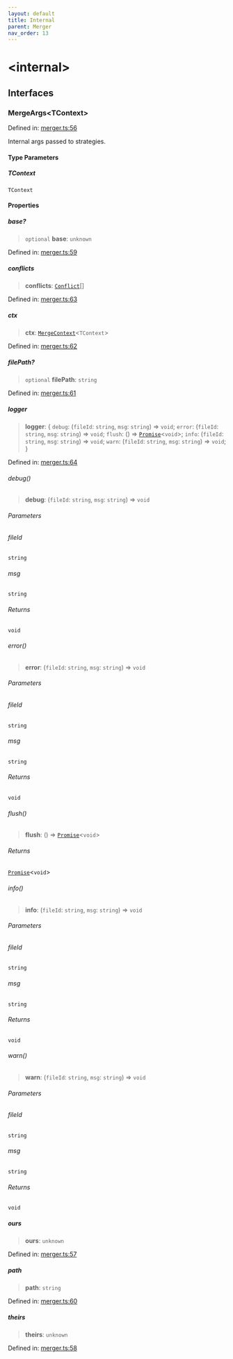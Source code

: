 ```yaml
---
layout: default
title: Internal
parent: Merger
nav_order: 13
---
```


# \<internal\>

## Interfaces

### MergeArgs\<TContext\>

Defined in: [merger.ts:56](https://github.com/react18-tools/git-json-resolver/blob/bb35490ece54a122e412f67ef51d4b2dbeac2ebb/lib/src/merger.ts#L56)

Internal args passed to strategies.

#### Type Parameters

##### TContext

`TContext`

#### Properties

##### base?

> `optional` **base**: `unknown`

Defined in: [merger.ts:59](https://github.com/react18-tools/git-json-resolver/blob/bb35490ece54a122e412f67ef51d4b2dbeac2ebb/lib/src/merger.ts#L59)

##### conflicts

> **conflicts**: [`Conflict`](README.md#conflict)[]

Defined in: [merger.ts:63](https://github.com/react18-tools/git-json-resolver/blob/bb35490ece54a122e412f67ef51d4b2dbeac2ebb/lib/src/merger.ts#L63)

##### ctx

> **ctx**: [`MergeContext`](README.md#mergecontext)\<`TContext`\>

Defined in: [merger.ts:62](https://github.com/react18-tools/git-json-resolver/blob/bb35490ece54a122e412f67ef51d4b2dbeac2ebb/lib/src/merger.ts#L62)

##### filePath?

> `optional` **filePath**: `string`

Defined in: [merger.ts:61](https://github.com/react18-tools/git-json-resolver/blob/bb35490ece54a122e412f67ef51d4b2dbeac2ebb/lib/src/merger.ts#L61)

##### logger

> **logger**: \{ `debug`: (`fileId`: `string`, `msg`: `string`) => `void`; `error`: (`fileId`: `string`, `msg`: `string`) => `void`; `flush`: () => [`Promise`](https://developer.mozilla.org/docs/Web/JavaScript/Reference/Global_Objects/Promise)\<`void`\>; `info`: (`fileId`: `string`, `msg`: `string`) => `void`; `warn`: (`fileId`: `string`, `msg`: `string`) => `void`; \}

Defined in: [merger.ts:64](https://github.com/react18-tools/git-json-resolver/blob/bb35490ece54a122e412f67ef51d4b2dbeac2ebb/lib/src/merger.ts#L64)

###### debug()

> **debug**: (`fileId`: `string`, `msg`: `string`) => `void`

###### Parameters

###### fileId

`string`

###### msg

`string`

###### Returns

`void`

###### error()

> **error**: (`fileId`: `string`, `msg`: `string`) => `void`

###### Parameters

###### fileId

`string`

###### msg

`string`

###### Returns

`void`

###### flush()

> **flush**: () => [`Promise`](https://developer.mozilla.org/docs/Web/JavaScript/Reference/Global_Objects/Promise)\<`void`\>

###### Returns

[`Promise`](https://developer.mozilla.org/docs/Web/JavaScript/Reference/Global_Objects/Promise)\<`void`\>

###### info()

> **info**: (`fileId`: `string`, `msg`: `string`) => `void`

###### Parameters

###### fileId

`string`

###### msg

`string`

###### Returns

`void`

###### warn()

> **warn**: (`fileId`: `string`, `msg`: `string`) => `void`

###### Parameters

###### fileId

`string`

###### msg

`string`

###### Returns

`void`

##### ours

> **ours**: `unknown`

Defined in: [merger.ts:57](https://github.com/react18-tools/git-json-resolver/blob/bb35490ece54a122e412f67ef51d4b2dbeac2ebb/lib/src/merger.ts#L57)

##### path

> **path**: `string`

Defined in: [merger.ts:60](https://github.com/react18-tools/git-json-resolver/blob/bb35490ece54a122e412f67ef51d4b2dbeac2ebb/lib/src/merger.ts#L60)

##### theirs

> **theirs**: `unknown`

Defined in: [merger.ts:58](https://github.com/react18-tools/git-json-resolver/blob/bb35490ece54a122e412f67ef51d4b2dbeac2ebb/lib/src/merger.ts#L58)

